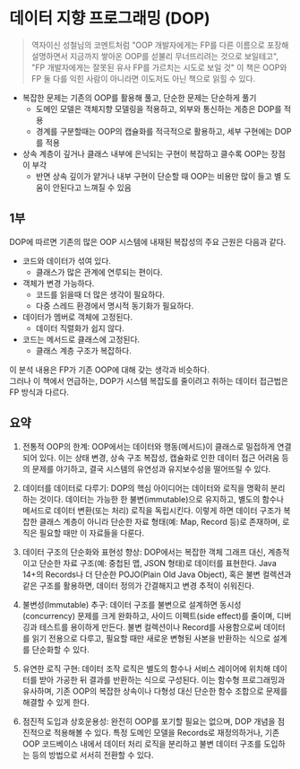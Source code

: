 # 데이터 지향 프로그래밍 (DOP)

> 역자이신 성철님의 코멘트처럼 
> "OOP 개발자에게는 FP를 다른 이름으로 포장해 설명하면서 지금까지 쌓아온 OOP를 섣불리 무너뜨리려는 것으로 보일테고",
> "FP 개발자에게는 잘못된 유사 FP를 가르치는 시도로 보일 것"
> 이 책은 OOP와 FP 둘 다를 익힌 사람이 아니라면 이도저도 아닌 책으로 읽힐 수 있다.

- 복잡한 문제는 기존의 OOP를 활용해 풀고, 단순한 문제는 단순하게 풀기
  - 도메인 모델은 객체지향 모델링을 적용하고, 외부와 통신하는 게층은 DOP를 적용
  - 경계를 구분할때는 OOP의 캡슐화를 적극적으로 활용하고, 세부 구현에는 DOP를 적용
- 상속 계층이 깊거나 클래스 내부에 은닉되는 구현이 복잡하고 클수록 OOP는 장점이 부각
  - 반면 상속 깊이가 얕거나 내부 구현이 단순할 때 OOP는 비용만 많이 들고 별 도움이 안된다고 느껴질 수 있음

## 1부

DOP에 따르면 기존의 많은 OOP 시스템에 내재된 복잡성의 주요 근원은 다음과 같다.

- 코드와 데이터가 섞여 있다.
  - 클래스가 많은 관계에 연루되는 편이다.
- 객체가 변경 가능하다.
  - 코드를 읽을때 더 많은 생각이 필요하다.
  - 다중 스레드 환경에서 명시적 동기화가 필요하다.
- 데이터가 멤버로 객체에 고정된다.
  - 데이터 직렬화가 쉽지 않다.
- 코드는 메서드로 클래스에 고정된다.
  - 클래스 계층 구조가 복잡하다.

이 분석 내용은 FP가 기존 OOP에 대해 갖는 생각과 비슷하다.  
그러나 이 책에서 언급하는, DOP가 시스템 복잡도를 줄이려고 취하는 데이터 접근법은 FP 방식과 다르다.


## 요약

1.	전통적 OOP의 한계:
OOP에서는 데이터와 행동(메서드)이 클래스로 밀접하게 연결되어 있다. 이는 상태 변경, 상속 구조 복잡성, 캡슐화로 인한 데이터 접근 어려움 등의 문제를 야기하고, 결국 시스템의 유연성과 유지보수성을 떨어뜨릴 수 있다.

2.	데이터를 데이터로 다루기:
DOP의 핵심 아이디어는 데이터와 로직을 명확히 분리하는 것이다. 데이터는 가능한 한 불변(immutable)으로 유지하고, 별도의 함수나 메서드로 데이터 변환(또는 처리) 로직을 독립시킨다. 이렇게 하면 데이터 구조가 복잡한 클래스 계층이 아니라 단순한 자료 형태(예: Map, Record 등)로 존재하며, 로직은 필요할 때만 이 자료들을 다룬다.

3.	데이터 구조의 단순화와 표현성 향상:
DOP에서는 복잡한 객체 그래프 대신, 계층적이고 단순한 자료 구조(예: 중첩된 맵, JSON 형태)로 데이터를 표현한다. Java 14+의 Records나 더 단순한 POJO(Plain Old Java Object), 혹은 불변 컬렉션과 같은 구조를 활용하면, 데이터 정의가 간결해지고 변경 추적이 쉬워진다.

4.	불변성(Immutable) 추구:
데이터 구조를 불변으로 설계하면 동시성(concurrency) 문제를 크게 완화하고, 사이드 이펙트(side effect)를 줄이며, 디버깅과 테스트를 용이하게 만든다. 불변 컬렉션이나 Record를 사용함으로써 데이터를 읽기 전용으로 다루고, 필요할 때만 새로운 변형된 사본을 반환하는 식으로 설계를 단순화할 수 있다.

5.	유연한 로직 구현:
데이터 조작 로직은 별도의 함수나 서비스 레이어에 위치해 데이터를 받아 가공한 뒤 결과를 반환하는 식으로 구성된다. 이는 함수형 프로그래밍과 유사하며, 기존 OOP의 복잡한 상속이나 다형성 대신 단순한 함수 조합으로 문제를 해결할 수 있게 한다.

6.	점진적 도입과 상호운용성:
완전히 OOP를 포기할 필요는 없으며, DOP 개념을 점진적으로 적용해볼 수 있다. 특정 도메인 모델을 Records로 재정의하거나, 기존 OOP 코드베이스 내에서 데이터 처리 로직을 분리하고 불변 데이터 구조를 도입하는 등의 방법으로 서서히 전환할 수 있다.